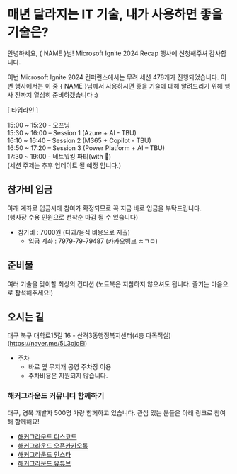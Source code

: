 # 매년 달라지는 IT 기술, 내가 사용하면 좋을 기술은? 

안녕하세요, { NAME }님! Microsoft Ignite 2024 Recap 행사에 신청해주셔 감사합니다.

이번 Microsoft Ignite 2024 컨퍼런스에서는 무려 세션 478개가 진행되었습니다. 이번 행사에서는 이 중 { NAME }님께서 사용하시면 좋을 기술에 대해 알려드리기 위해 행사 전까지 열심히 준비하겠습니다 :)

[ 타임라인 ]

15:00 ~ 15:20 - 오프닝<br>
15:30 ~ 16:00 – Session 1 (Azure + AI - TBU) <br>
16:10 ~ 16:40 – Session 2 (M365 + Copilot - TBU) <br> 
16:50 ~ 17:20 – Session 3 (Power Platform + AI – TBU) <br> 
17:30 ~ 19:00 - 네트워킹 파티(with 🍕) <br>
(세션 주제는 추후 업데이트 될 예정 입니다.)

## 참가비 입금
아래 계좌로 입금시에 참여가 확정되므로 꼭 지금 바로 입금을 부탁드립니다. <br>
(행사장 수용 인원으로 선착순 마감 될 수 있습니다)
- 참가비 : 7000원 (다과/음식 비용으로 지출) 
    -  입금 계좌 : 7979-79-79487 (카카오뱅크 ㅊㄱㅁ)

## 준비물
여러 기술을 맞이할 최상의 컨디션
(노트북은 지참하지 않으셔도 됩니다. 즐기는 마음으로 참석해주세요!)

## 오시는 길
대구 북구 대학로15길 16 - 산격3동행정복지센터(4층 다목적실) (https://naver.me/5L3ojoEl)

- 주차
    - 바로 옆 무지개 공영 주차장 이용
    - 주차비용은 지원되지 않습니다.

### 해커그라운드 커뮤니티 함께하기

대구, 경북 개발자 500명 가량 함께하고 있습니다. 관심 있는 분들은 아래 링크로 참여해 함께해요!

* [해커그라운드 디스코드](https://hgrd.kr/discord)
* [해커그라운드 오픈카카오톡](https://hgrd.kr/open-kakao)
* [해커그라운드 인스타](https://hgrd.kr/insta)
* [해커그라운드 유튜브](https://hgrd.kr/youtube)
